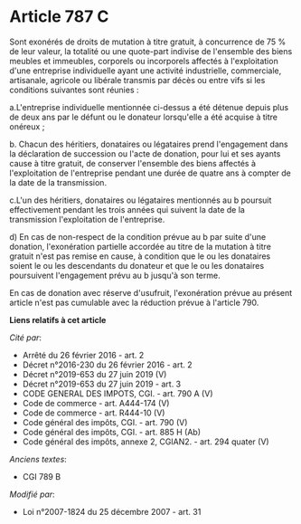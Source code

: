 # Article 787 C

Sont exonérés de droits de mutation à titre gratuit, à concurrence de 75 % de leur valeur, la totalité ou une quote-part
indivise de l'ensemble des biens meubles et immeubles, corporels ou incorporels affectés à l'exploitation d'une entreprise
individuelle ayant une activité industrielle, commerciale, artisanale, agricole ou libérale transmis par décès ou entre vifs
si les conditions suivantes sont réunies : 

a.L'entreprise individuelle mentionnée ci-dessus a été détenue depuis plus de deux ans par le défunt ou le donateur
lorsqu'elle a été acquise à titre onéreux ; 

b. Chacun des héritiers, donataires ou légataires prend l'engagement dans la déclaration de succession ou l'acte de donation,
pour lui et ses ayants cause à titre gratuit, de conserver l'ensemble des biens affectés à l'exploitation de l'entreprise
pendant une durée de quatre ans à compter de la date de la transmission. 

c.L'un des héritiers, donataires ou légataires mentionnés au b poursuit effectivement pendant les trois années qui suivent la
date de la transmission l'exploitation de l'entreprise. 

d) En cas de non-respect de la condition prévue au b par suite d'une donation, l'exonération partielle accordée au titre de
la mutation à titre gratuit n'est pas remise en cause, à condition que le ou les donataires soient le ou les descendants du
donateur et que le ou les donataires poursuivent l'engagement prévu au b jusqu'à son terme. 

En cas de donation avec réserve d'usufruit, l'exonération prévue au présent article n'est pas cumulable avec la réduction
prévue à l'article 790.

**Liens relatifs à cet article**

_Cité par_:

  - Arrêté du 26 février 2016 - art. 2
  - Décret n°2016-230 du 26 février 2016 - art. 2
  - Décret n°2019-653 du 27 juin 2019 (V)
  - Décret n°2019-653 du 27 juin 2019 - art. 3
  - CODE GENERAL DES IMPOTS, CGI. - art. 790 A (V)
  - Code de commerce - art. A444-174 (V)
  - Code de commerce - art. R444-10 (V)
  - Code général des impôts, CGI. - art. 790 (V)
  - Code général des impôts, CGI. - art. 885 H (Ab)
  - Code général des impôts, annexe 2, CGIAN2. - art. 294 quater (V)

_Anciens textes_:

  - CGI 789 B

_Modifié par_:

  - Loi n°2007-1824 du 25 décembre 2007 - art. 31
